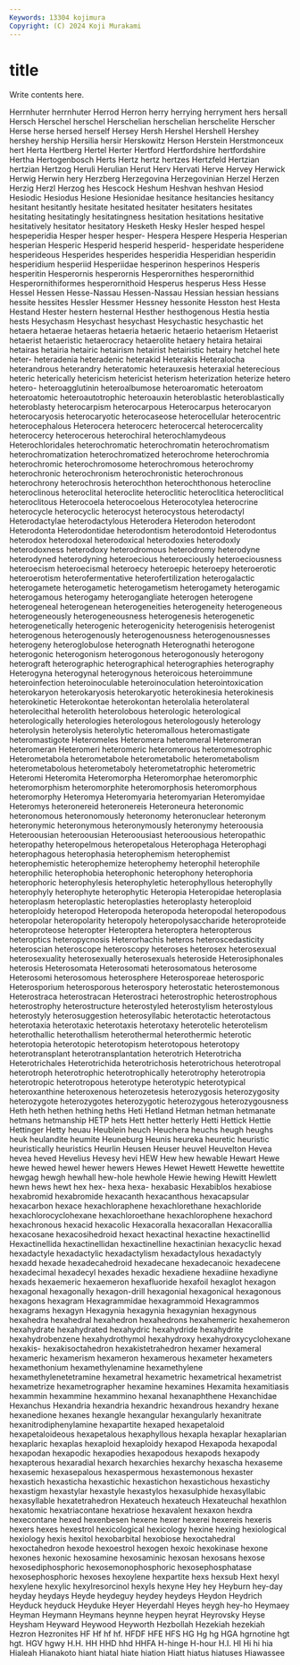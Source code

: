 ```yaml
---
Keywords: 13304 kojimura
Copyright: (C) 2024 Koji Murakami
---
```


# title

Write contents here.



 Herrnhuter herrnhuter Herrod Herron
herry herrying herryment hers hersall Hersch Herschel herschel Herschelian herschelian
herschelite Herscher Herse herse hersed herself Hersey Hersh Hershel Hershell
Hershey hershey hership Hersilia hersir Herskowitz Herson Herstein Herstmonceux hert
Herta Hertberg Hertel Herter Hertford Hertfordshire hertfordshire Hertha Hertogenbosch Herts
Hertz hertz hertzes Hertzfeld Hertzian hertzian Hertzog Heruli Herulian Herut
Herv Hervati Herve Hervey Herwick Herwig Herwin hery Herzberg Herzegovina
Herzegovinian Herzel Herzen Herzig Herzl Herzog hes Hescock Heshum Heshvan
heshvan Hesiod Hesiodic Hesiodus Hesione Hesionidae hesitance hesitancies hesitancy hesitant
hesitantly hesitate hesitated hesitater hesitaters hesitates hesitating hesitatingly hesitatingness hesitation
hesitations hesitative hesitatively hesitator hesitatory Hesketh Hesky Hesler hesped hespel
hespeperidia Hesper hesper hesper- Hespera Hespere Hesperia Hesperian hesperian Hesperic
Hesperid hesperid hesperid- hesperidate hesperidene hesperideous Hesperides hesperides hesperidia Hesperidian
hesperidin hesperidium hesperiid Hesperiidae hesperinon hesperinos Hesperis hesperitin Hesperornis hesperornis
Hesperornithes hesperornithid Hesperornithiformes hesperornithoid Hesperus hesperus Hess Hesse Hessel Hessen
Hesse-Nassau Hessen-Nassau Hessian hessian hessians hessite hessites Hessler Hessmer Hessney
hessonite Hesston hest Hesta Hestand Hester hestern hesternal Hesther hesthogenous
Hestia hestia hests Hesychasm Hesychast hesychast Hesychastic hesychastic het hetaera
hetaerae hetaeras hetaeria hetaeric hetaerio hetaerism Hetaerist hetaerist hetaeristic hetaerocracy
hetaerolite hetaery hetaira hetairai hetairas hetairia hetairic hetairism hetairist hetairistic
hetairy hetchel hete heter- heteradenia heteradenic heterakid Heterakis Heteralocha heterandrous
heterandry heteratomic heterauxesis heteraxial heterecious heteric heterically hetericism hetericist heterism
heterization heterize hetero hetero- heteroagglutinin heteroalbumose heteroaromatic heteroatom heteroatomic heteroautotrophic
heteroauxin heteroblastic heteroblastically heteroblasty heterocarpism heterocarpous Heterocarpus heterocaryon heterocaryosis heterocaryotic
heterocaseose heterocellular heterocentric heterocephalous Heterocera heterocerc heterocercal heterocercality heterocercy heterocerous
heterochiral heterochlamydeous Heterochloridales heterochromatic heterochromatin heterochromatism heterochromatization heterochromatized heterochrome heterochromia
heterochromic heterochromosome heterochromous heterochromy heterochronic heterochronism heterochronistic heterochronous heterochrony heterochrosis
heterochthon heterochthonous heterocline heteroclinous heteroclital heteroclite heteroclitic heteroclitica heteroclitical heteroclitous
Heterocoela heterocoelous Heterocotylea heterocrine heterocycle heterocyclic heterocyst heterocystous heterodactyl Heterodactylae
heterodactylous Heterodera Heterodon heterodont Heterodonta Heterodontidae heterodontism heterodontoid Heterodontus heterodox
heterodoxal heterodoxical heterodoxies heterodoxly heterodoxness heterodoxy heterodromous heterodromy heterodyne heterodyned
heterodyning heteroecious heteroeciously heteroeciousness heteroecism heteroecismal heteroecy heteroepic heteroepy heteroerotic
heteroerotism heterofermentative heterofertilization heterogalactic heterogamete heterogametic heterogametism heterogamety heterogamic heterogamous
heterogamy heterogangliate heterogen heterogene heterogeneal heterogenean heterogeneities heterogeneity heterogeneous heterogeneously
heterogeneousness heterogenesis heterogenetic heterogenetically heterogenic heterogenicity heterogenisis heterogenist heterogenous heterogenously
heterogenousness heterogenousnesses heterogeny heteroglobulose heterognath Heterognathi heterogone heterogonic heterogonism heterogonous
heterogonously heterogony heterograft heterographic heterographical heterographies heterography Heterogyna heterogynal heterogynous
heteroicous heteroimmune heteroinfection heteroinoculable heteroinoculation heterointoxication heterokaryon heterokaryosis heterokaryotic heterokinesia
heterokinesis heterokinetic Heterokontae heterokontan heterolalia heterolateral heterolecithal heterolith heterolobous heterologic
heterological heterologically heterologies heterologous heterologously heterology heterolysin heterolysis heterolytic heteromallous
heteromastigate heteromastigote Heteromeles Heteromera heteromeral Heteromeran heteromeran Heteromeri heteromeric heteromerous
heteromesotrophic Heterometabola heterometabole heterometabolic heterometabolism heterometabolous heterometaboly heterometatrophic heterometric Heteromi
Heteromita Heteromorpha Heteromorphae heteromorphic heteromorphism heteromorphite heteromorphosis heteromorphous heteromorphy Heteromya
Heteromyaria heteromyarian Heteromyidae Heteromys heteronereid heteronereis Heteroneura heteronomic heteronomous heteronomously
heteronomy heteronuclear heteronym heteronymic heteronymous heteronymously heteronymy heteroousia Heteroousian heteroousian
Heteroousiast heteroousious heteropathic heteropathy heteropelmous heteropetalous Heterophaga Heterophagi heterophagous heterophasia
heterophemism heterophemist heterophemistic heterophemize heterophemy heterophil heterophile heterophilic heterophobia heterophonic
heterophony heterophoria heterophoric heterophylesis heterophyletic heterophyllous heterophylly heterophyly heterophyte heterophytic
Heteropia Heteropidae heteroplasia heteroplasm heteroplastic heteroplasties heteroplasty heteroploid heteroploidy heteropod
Heteropoda heteropoda heteropodal heteropodous heteropolar heteropolarity heteropoly heteropolysaccharide heteroproteide heteroproteose
heteropter Heteroptera heteroptera heteropterous heteroptics heteropycnosis Heterorhachis heteros heteroscedasticity heteroscian
heteroscope heteroscopy heteroses heterosex heterosexual heterosexuality heterosexually heterosexuals heteroside Heterosiphonales
heterosis Heterosomata Heterosomati heterosomatous heterosome Heterosomi heterosomous heterosphere Heterosporeae heterosporic
Heterosporium heterosporous heterospory heterostatic heterostemonous Heterostraca heterostracan Heterostraci heterostrophic heterostrophous
heterostrophy heterostructure heterostyled heterostylism heterostylous heterostyly heterosuggestion heterosyllabic heterotactic heterotactous
heterotaxia heterotaxic heterotaxis heterotaxy heterotelic heterotelism heterothallic heterothallism heterothermal heterothermic
heterotic heterotopia heterotopic heterotopism heterotopous heterotopy heterotransplant heterotransplantation heterotrich Heterotricha
Heterotrichales Heterotrichida heterotrichosis heterotrichous heterotropal heterotroph heterotrophic heterotrophically heterotrophy heterotropia
heterotropic heterotropous heterotype heterotypic heterotypical heteroxanthine heteroxenous heterozetesis heterozygosis heterozygosity
heterozygote heterozygotes heterozygotic heterozygous heterozygousness Heth heth hethen hething heths
Heti Hetland Hetman hetman hetmanate hetmans hetmanship HETP hets Hett
hetter hetterly Hetti Hettick Hettie Hettinger Hetty heuau Heublein heuch
Heuchera heuchs heugh heughs heuk heulandite heumite Heuneburg Heunis heureka
heuretic heuristic heuristically heuristics Heurlin Heusen Heuser heuvel Heuvelton Hevea
hevea heved Hevelius Hevesy hevi HEW Hew hew hewable Hewart
Hewe hewe hewed hewel hewer hewers Hewes Hewet Hewett Hewette
hewettite hewgag hewgh hewhall hew-hole hewhole Hewie hewing Hewitt Hewlett
hewn hews hewt hex hex- hexa hexa- hexabasic Hexabiblos hexabiose
hexabromid hexabromide hexacanth hexacanthous hexacapsular hexacarbon hexace hexachloraphene hexachlorethane hexachloride
hexachlorocyclohexane hexachloroethane hexachlorophene hexachord hexachronous hexacid hexacolic Hexacoralla hexacorallan Hexacorallia
hexacosane hexacosihedroid hexact hexactinal hexactine hexactinellid Hexactinellida hexactinellidan hexactinelline hexactinian
hexacyclic hexad hexadactyle hexadactylic hexadactylism hexadactylous hexadactyly hexadd hexade hexadecahedroid
hexadecane hexadecanoic hexadecene hexadecimal hexadecyl hexades hexadic hexadiene hexadiine hexadiyne
hexads hexaemeric hexaemeron hexafluoride hexafoil hexaglot hexagon hexagonal hexagonally hexagon-drill
hexagonial hexagonical hexagonous hexagons hexagram Hexagrammidae hexagrammoid Hexagrammos hexagrams hexagyn
Hexagynia hexagynia hexagynian hexagynous hexahedra hexahedral hexahedron hexahedrons hexahemeric hexahemeron
hexahydrate hexahydrated hexahydric hexahydride hexahydrite hexahydrobenzene hexahydrothymol hexahydroxy hexahydroxycyclohexane hexakis-
hexakisoctahedron hexakistetrahedron hexamer hexameral hexameric hexamerism hexameron hexamerous hexameter hexameters
hexamethonium hexamethylenamine hexamethylene hexamethylenetetramine hexametral hexametric hexametrical hexametrist hexametrize hexametrographer
hexamine hexamines Hexamita hexamitiasis hexammin hexammine hexammino hexanal hexanaphthene Hexanchidae
Hexanchus Hexandria hexandria hexandric hexandrous hexandry hexane hexanedione hexanes hexangle
hexangular hexangularly hexanitrate hexanitrodiphenylamine hexapartite hexaped hexapetaloid hexapetaloideous hexapetalous hexaphyllous
hexapla hexaplar hexaplarian hexaplaric hexaplas hexaploid hexaploidy hexapod Hexapoda hexapodal
hexapodan hexapodic hexapodies hexapodous hexapods hexapody hexapterous hexaradial hexarch hexarchies
hexarchy hexascha hexaseme hexasemic hexasepalous hexaspermous hexastemonous hexaster hexastich hexasticha
hexastichic hexastichon hexastichous hexastichy hexastigm hexastylar hexastyle hexastylos hexasulphide hexasyllabic
hexasyllable hexatetrahedron Hexateuch hexateuch Hexateuchal hexathlon hexatomic hexatriacontane hexatriose hexavalent
hexaxon hexdra hexecontane hexed hexenbesen hexene hexer hexerei hexereis hexeris
hexers hexes hexestrol hexicological hexicology hexine hexing hexiological hexiology hexis
hexitol hexobarbital hexobiose hexoctahedral hexoctahedron hexode hexoestrol hexogen hexoic hexokinase
hexone hexones hexonic hexosamine hexosaminic hexosan hexosans hexose hexosediphosphoric hexosemonophosphoric
hexosephosphatase hexosephosphoric hexoses hexoylene hexpartite hexs hexsub Hext hexyl hexylene
hexylic hexylresorcinol hexyls hexyne Hey hey Heyburn hey-day heyday heydays
Heyde heydeguy heydey heydeys Heydon Heydrich Heyduck heyduck Heyduke Heyer
Heyerdahl Heyes heygh hey-ho Heymaey Heyman Heymann Heymans heynne heypen
heyrat Heyrovsky Heyse Heysham Heyward Heywood Heyworth Hezbollah Hezekiah hezekiah
Hezron Hezronites HF Hf hf hf. HFDF HFE HFS HG
Hg hg HGA hgrnotine hgt hgt. HGV hgwy H.H. HH
HHD hhd HHFA H-hinge H-hour H.I. HI Hi hi hia
Hialeah Hianakoto hiant hiatal hiate hiation Hiatt hiatus hiatuses Hiawassee
